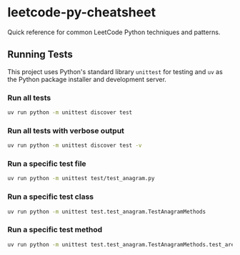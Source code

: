 # leetcode-py-cheatsheet

Quick reference for common LeetCode Python techniques and patterns.

## Running Tests

This project uses Python's standard library `unittest` for testing and `uv` as the Python package installer and development server.

### Run all tests

```bash
uv run python -m unittest discover test
```

### Run all tests with verbose output

```bash
uv run python -m unittest discover test -v
```

### Run a specific test file

```bash
uv run python -m unittest test/test_anagram.py
```

### Run a specific test class

```bash
uv run python -m unittest test.test_anagram.TestAnagramMethods
```

### Run a specific test method

```bash
uv run python -m unittest test.test_anagram.TestAnagramMethods.test_are_anagrams_sorting
```
